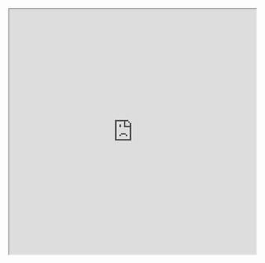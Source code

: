 <!-- TITLE: Controllers -->
<!-- SUBTITLE: A quick summary of Controllers -->

<iframe style="width: 100%; height: 500px" src="https://docs.google.com/spreadsheets/d/e/2PACX-1vSFcfeh8DPXU_ah9tUYrNGc6BjqynYN31azui_HoEXCW4LUwl7nAnpvWAVVI1zzfABUgSkAjQxZ894k/pubhtml?widget=true&amp;headers=false"></iframe>